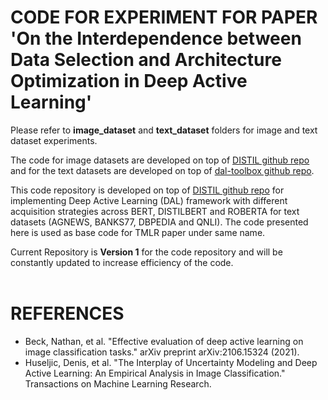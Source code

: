 # **CODE FOR EXPERIMENT FOR PAPER 'On the Interdependence between Data Selection and Architecture Optimization in Deep Active Learning**'

Please refer to **image_dataset** and **text_dataset** folders for image and text dataset experiments. 

The code for image datasets are developed on top of [DISTIL github repo](https://github.com/decile-team/distil) and for the text datasets are developed on top of [dal-toolbox github repo](https://github.com/dhuseljic/dal-toolbox). 

This code repository is developed on top of [DISTIL github repo](https://github.com/dhuseljic/dal-toolbox) for implementing Deep Active Learning (DAL) framework with different acquisition strategies across BERT, DISTILBERT and ROBERTA for text datasets (AGNEWS, BANKS77, DBPEDIA and QNLI). The code presented here is used as base code for TMLR paper under same name. 

Current Repository is **Version 1** for the code repository and will be constantly updated to increase efficiency of the code. 
<br >
<br >
# **REFERENCES**
- Beck, Nathan, et al. "Effective evaluation of deep active learning on image classification tasks." arXiv preprint arXiv:2106.15324 (2021).
- Huseljic, Denis, et al. "The Interplay of Uncertainty Modeling and Deep Active Learning: An Empirical Analysis in Image Classification." Transactions on Machine Learning Research.